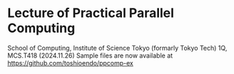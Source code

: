 # Lecture of Practical Parallel Computing
School of Computing, Institute of Science Tokyo (formarly Tokyo Tech)
1Q, MCS.T418
(2024.11.26) Sample files are now available at https://github.com/toshioendo/ppcomp-ex
